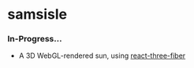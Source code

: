 # samsisle

### In-Progress...
* A 3D WebGL-rendered sun, using [react-three-fiber](https://github.com/drcmda/react-three-fiber)
